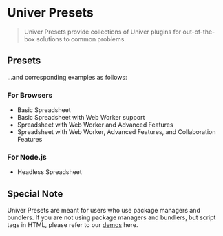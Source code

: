 # Univer Presets

> Univer Presets provide collections of Univer plugins for out-of-the-box solutions to common problems.

## Presets

...and corresponding examples as follows:

### For Browsers

-   Basic Spreadsheet
-   Basic Spreadsheet with Web Worker support
-   Spreadsheet with Web Worker and Advanced Features
-   Spreadsheet with Web Worker, Advanced Features, and Collaboration Features

### For Node.js

-   Headless Spreadsheet

## Special Note

Univer Presets are meant for users who use package managers and bundlers. If you are not using package managers and bundlers, but script tags in HTML, please refer to our [demos](https://todo) here.
